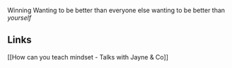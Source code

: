 Winning
Wanting to be better than everyone else
wanting to be better than *yourself*

## Links 
[[How can you teach mindset - Talks with Jayne & Co]]